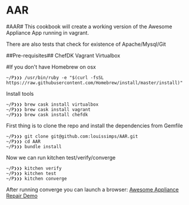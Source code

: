 # AAR

#AAR#
This cookbook will create a working version of the Awesome Appliance App running in vagrant.

There are also tests that check for existence of Apache/Mysql/Git

##Pre-requisites##
ChefDK
Vagrant
Virtualbox

#If you don't have Homebrew on osx
```
~/P❯❯❯ /usr/bin/ruby -e "$(curl -fsSL https://raw.githubusercontent.com/Homebrew/install/master/install)"
```
Install tools
```
~/P❯❯❯ brew cask install virtualbox
~/P❯❯❯ brew cask install vagrant
~/P❯❯❯ brew cask install chefdk
```

First thing is to clone the repo and install the dependencies from Gemfile

```
~/P❯❯❯ git clone git@github.com:louissimps/AAR.git
~/P❯❯❯ cd AAR
~/P❯❯❯ bundle install
```

Now we can run kitchen test/verify/converge
```
~/P❯❯❯ kitchen verify
~/P❯❯❯ kitchen test
~/P❯❯❯ kitchen converge
```


After running converge you can launch a browser:
[Awesome Appliance Repair Demo](http://localhost:8080)
